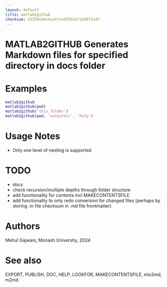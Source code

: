 ```yaml
---
layout: default
title: matlab2github
checksum: 4337be34c4cafcce4fb53a71d36f1a4f
---
```



 
# MATLAB2GITHUB Generates Markdown files for specified directory in docs folder
 
# Examples
```matlab
matlab2github
matlab2github(pwd)
matlab2github('this_folder')
matlab2github(pwd, 'outputdir', 'help')
```
 
# Usage Notes
-  Only one level of nesting is supported 
 
# TODO
-  docs 
-  check recursion/multiple depths through folder structure 
-  add functionality for contents incl MAKECONTENTSFILE 
-  add functionality to only redo conversion for changed files (perhaps by storing .m file checksum in .md file frontmatter) 
 
# Authors

Mehul Gajwani, Monash University, 2024

 
# See also

EXPORT, PUBLISH, DOC, HELP, LOOKFOR, MAKECONTENTSFILE, mlx2md, m2md

